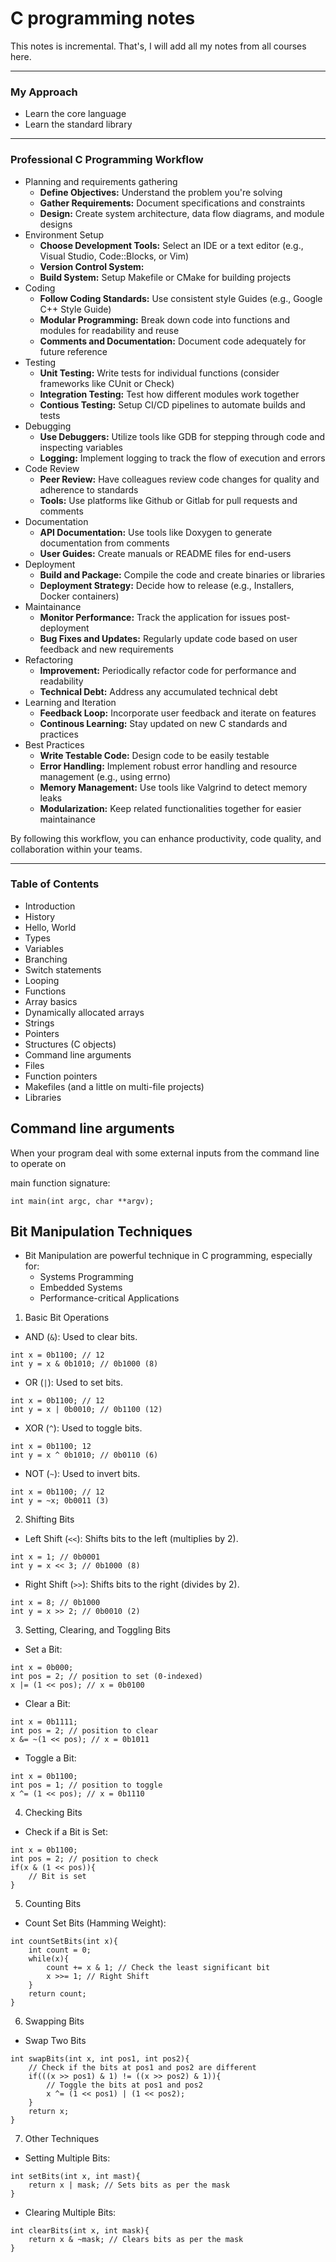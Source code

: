 # C programming notes
This notes is incremental. That's,  I will add all my notes from all courses here.

--- 
### My Approach
- Learn the core language
- Learn the standard library
---
### Professional C Programming Workflow
- Planning and requirements gathering
  - **Define Objectives:** Understand the problem you're solving 
  - **Gather Requirements:** Document specifications and constraints
  - **Design:** Create system architecture, data flow diagrams, and module designs
- Environment Setup
  - **Choose Development Tools:** Select an IDE or a text editor (e.g., Visual Studio, Code::Blocks, or Vim)
  - **Version Control System:** 
  - **Build System:** Setup Makefile or CMake for building projects
- Coding
  - **Follow Coding Standards:** Use consistent style Guides (e.g., Google C++ Style Guide)
  - **Modular Programming:** Break down code into functions and modules for readability and reuse 
  - **Comments and Documentation:** Document code adequately for future reference
- Testing
  - **Unit Testing:** Write tests for individual functions (consider frameworks like CUnit or Check)
  - **Integration Testing:** Test how different modules work together
  - **Contious Testing:** Setup CI/CD pipelines to automate builds and tests
- Debugging
  - **Use Debuggers:** Utilize tools like GDB for stepping through code and inspecting variables
  - **Logging:** Implement logging to track the flow of execution and errors
- Code Review
  - **Peer Review:** Have colleagues review code changes for quality and adherence to standards
  - **Tools:** Use platforms like Github or Gitlab for pull requests and comments
- Documentation
  - **API Documentation:** Use tools like Doxygen to generate documentation from comments
  - **User Guides:** Create manuals or README files for end-users
- Deployment
  - **Build and Package:** Compile the code and create binaries or libraries 
  - **Deployment Strategy:** Decide how to release (e.g., Installers, Docker containers)
- Maintainance
  - **Monitor Performance:** Track the application for issues post-deployment
  - **Bug Fixes and Updates:** Regularly update code based on user feedback and new requirements 
- Refactoring
  - **Improvement:** Periodically refactor code for performance and readability 
  - **Technical Debt:** Address any accumulated technical debt
- Learning and Iteration
  - **Feedback Loop:** Incorporate user feedback and iterate on features
  - **Continous Learning:** Stay updated on new C standards and practices
- Best Practices
  - **Write Testable Code:** Design code to be easily testable
  - **Error Handling:** Implement robust error handling and resource management (e.g., using errno)
  - **Memory Management:** Use tools like Valgrind to detect memory leaks
  - **Modularization:** Keep related functionalities together for easier maintainance

By following this workflow, you can enhance productivity, code quality, and collaboration within your teams.

---
### Table of Contents
- Introduction
- History
- Hello, World
- Types 
- Variables 
- Branching 
- Switch statements 
- Looping 
- Functions 
- Array basics 
- Dynamically allocated arrays 
- Strings 
- Pointers 
- Structures (C objects)
- Command line arguments 
- Files 
- Function pointers 
- Makefiles (and a little on multi-file projects)
- Libraries

## Command line arguments 
When your program deal with some external inputs from the command line to operate on

main function signature:
```
int main(int argc, char **argv);
```



## Bit Manipulation Techniques 
- Bit Manipulation are powerful technique in C programming, especially for: 
    - Systems Programming 
    - Embedded Systems 
    - Performance-critical Applications
1. Basic Bit Operations 
- AND (`&`): Used to clear bits.
```
int x = 0b1100; // 12
int y = x & 0b1010; // 0b1000 (8)
```
- OR (`|`): Used to set bits.
```
int x = 0b1100; // 12
int y = x | 0b0010; // 0b1100 (12)
```
- XOR (`^`): Used to toggle bits.
```
int x = 0b1100; 12 
int y = x ^ 0b1010; // 0b0110 (6)
```
- NOT (`~`): Used to invert bits.
```
int x = 0b1100; // 12
int y = ~x; 0b0011 (3)
```
2. Shifting Bits 
- Left Shift (`<<`): Shifts bits to the left (multiplies by 2).
```
int x = 1; // 0b0001
int y = x << 3; // 0b1000 (8)
```
- Right Shift (`>>`): Shifts bits to the right (divides by 2).
```
int x = 8; // 0b1000
int y = x >> 2; // 0b0010 (2)
```
3. Setting, Clearing, and Toggling Bits
- Set a Bit: 
```
int x = 0b000; 
int pos = 2; // position to set (0-indexed)
x |= (1 << pos); // x = 0b0100
```
- Clear a Bit: 
```
int x = 0b1111;
int pos = 2; // position to clear
x &= ~(1 << pos); // x = 0b1011
```
- Toggle a Bit: 
```
int x = 0b1100;
int pos = 1; // position to toggle 
x ^= (1 << pos); // x = 0b1110
```
4. Checking Bits 
- Check if a Bit is Set:
```
int x = 0b1100; 
int pos = 2; // position to check 
if(x & (1 << pos)){
    // Bit is set
}
```
5. Counting Bits
- Count Set Bits (Hamming Weight):
```
int countSetBits(int x){
    int count = 0; 
    while(x){
        count += x & 1; // Check the least significant bit
        x >>= 1; // Right Shift
    }
    return count;
}
```
6. Swapping Bits 
- Swap Two Bits 
```
int swapBits(int x, int pos1, int pos2){
    // Check if the bits at pos1 and pos2 are different
    if(((x >> pos1) & 1) != ((x >> pos2) & 1)){
        // Toggle the bits at pos1 and pos2
        x ^= (1 << pos1) | (1 << pos2);
    }
    return x;
}
```
7. Other Techniques
- Setting Multiple Bits: 
```
int setBits(int x, int mast){
    return x | mask; // Sets bits as per the mask
}
```
- Clearing Multiple Bits:
```
int clearBits(int x, int mask){
    return x & ~mask; // Clears bits as per the mask
}
```
